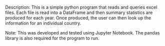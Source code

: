 Description:
This is a simple python program that reads and queries excel files.  Each file is read into a DataFrame and then
summary statistics are produced for each year.  Once produced, the user can then look up the information for an
individual country.

Note:
This was developed and tested using Jupyter Notebook.  The pandas library is also required for the program to run.
